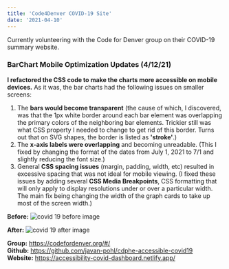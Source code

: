 ```yaml
---
title: 'Code4Denver COVID-19 Site'
date: '2021-04-10'
---
```


Currently volunteering with the Code for Denver group on their COVID-19 summary website.

### BarChart Mobile Optimization Updates  (4/12/21)

**I refactored the CSS code to make the charts more accessible on mobile devices.** As it was, the bar charts had the following issues on smaller screens:

1. The **bars would become transparent** (the cause of which, I discovered, was that the 1px white border around each bar element was overlapping the primary colors of the neighboring bar elements. Trickier still was what CSS property I needed to change to get rid of this border. Turns out that on SVG shapes, the border is listed as **'stroke'**.)
2. The **x-axis labels were overlapping** and becoming unreadable. (This I fixed by changing the format of the dates from July 1, 2021 to 7/1 and slightly reducing the font size.)
3. General **CSS spacing issues** (margin, padding, width, etc) resulted in excessive spacing that was not ideal for mobile viewing. (I fixed these issues by adding several **CSS Media Breakpoints**, CSS formatting that will only apply to display resolutions under or over a particular width. The main fix being changing the width of the graph cards to take up most of the screen width.)

**Before:**
<img
  src="/images/covid-19-site-before.png"
  alt="covid 19 before image"
/>

**After:**
<img
  src="/images/covid-19-site-after.png"
  alt="covid 19 after image"
/>

**Group:** <a href="https://codefordenver.org/#/" target="_blank">https://codefordenver.org/#/</a>
</br>
**Github:** <a href="https://github.com/javan-pohl/cdphe-accessible-covid19" target="_blank">https://github.com/javan-pohl/cdphe-accessible-covid19</a>
</br>
**Website:** <a href="https://accessibility-covid-dashboard.netlify.app/" target="_blank">https://accessibility-covid-dashboard.netlify.app/</a>
